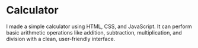 # Calculator
I made a simple calculator using HTML, CSS, and JavaScript. It can perform basic arithmetic operations like addition, subtraction, multiplication, and division with a clean, user-friendly interface.

